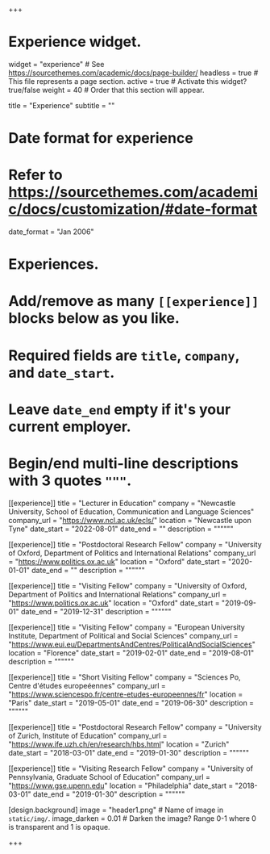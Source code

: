+++
# Experience widget.
widget = "experience"  # See https://sourcethemes.com/academic/docs/page-builder/
headless = true  # This file represents a page section.
active = true  # Activate this widget? true/false
weight = 40  # Order that this section will appear.

title = "Experience"
subtitle = ""

# Date format for experience
#   Refer to https://sourcethemes.com/academic/docs/customization/#date-format
date_format = "Jan 2006"

# Experiences.
#   Add/remove as many `[[experience]]` blocks below as you like.
#   Required fields are `title`, `company`, and `date_start`.
#   Leave `date_end` empty if it's your current employer.
#   Begin/end multi-line descriptions with 3 quotes `"""`.

[[experience]]
  title = "Lecturer in Education"
  company = "Newcastle University, School of Education, Communication and Language Sciences"
  company_url = "https://www.ncl.ac.uk/ecls/"
  location = "Newcastle upon Tyne"
  date_start = "2022-08-01"
  date_end = ""
  description = """"""


[[experience]]
  title = "Postdoctoral Research Fellow"
  company = "University of Oxford, Department of Politics and International Relations"
  company_url = "https://www.politics.ox.ac.uk"
  location = "Oxford"
  date_start = "2020-01-01"
  date_end = ""
  description = """"""

[[experience]]
  title = "Visiting Fellow"
  company = "University of Oxford, Department of Politics and International Relations"
  company_url = "https://www.politics.ox.ac.uk"
  location = "Oxford"
  date_start = "2019-09-01"
  date_end = "2019-12-31"
  description = """"""

[[experience]]
  title = "Visiting Fellow"
  company = "European University Institute, Department of Political and Social Sciences"
  company_url = "https://www.eui.eu/DepartmentsAndCentres/PoliticalAndSocialSciences"
  location = "Florence"
  date_start = "2019-02-01"
  date_end = "2019-08-01"
  description = """"""

[[experience]]
  title = "Short Visiting Fellow"
  company = "Sciences Po, Centre d'études europeéennes"
  company_url = "https://www.sciencespo.fr/centre-etudes-europeennes/fr"
  location = "Paris"
  date_start = "2019-05-01"
  date_end = "2019-06-30"
  description = """"""

[[experience]]
  title = "Postdoctoral Research Fellow"
  company = "University of Zurich, Institute of Education"
  company_url = "https://www.ife.uzh.ch/en/research/hbs.html"
  location = "Zurich"
  date_start = "2018-03-01"
  date_end = "2019-01-30"
  description = """"""

[[experience]]
  title = "Visiting Research Fellow"
  company = "University of Pennsylvania, Graduate School of Education"
  company_url = "https://www.gse.upenn.edu"
  location = "Philadelphia"
  date_start = "2018-03-01"
  date_end = "2019-01-30"
  description = """"""

[design.background]
image = "header1.png"  # Name of image in `static/img/`.
image_darken = 0.01  # Darken the image? Range 0-1 where 0 is transparent and 1 is opaque.

+++
